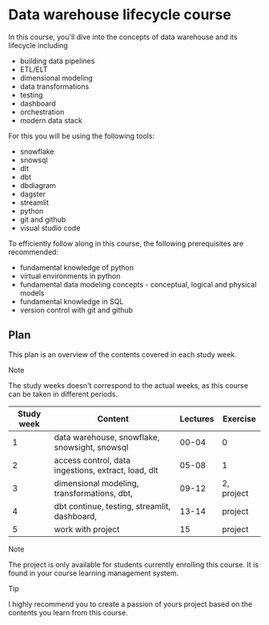 # Data warehouse lifecycle course

In this course, you'll dive into the concepts of data warehouse and its lifecycle including

- building data pipelines
- ETL/ELT
- dimensional modeling
- data transformations
- testing
- dashboard
- orchestration
- modern data stack

For this you will be using the following tools:

- snowflake
- snowsql
- dlt
- dbt
- dbdiagram
- dagster
- streamlit
- python
- git and github
- visual studio code

To efficiently follow along in this course, the following prerequisites are recommended:

- fundamental knowledge of python
- virtual environments in python
- fundamental data modeling concepts - conceptual, logical and physical models
- fundamental knowledge in SQL
- version control with git and github

## Plan

This plan is an overview of the contents covered in each study week.

> [!NOTE]
> The study weeks doesn't correspond to the actual weeks, as this course can be taken in different periods.

| Study week | Content                                             | Lectures | Exercise   |
| ---------- | --------------------------------------------------- | -------- | ---------- |
| 1          | data warehouse, snowflake, snowsight, snowsql       | 00-04    | 0          |
| 2          | access control, data ingestions, extract, load, dlt | 05-08    | 1          |
| 3          | dimensional modeling, transformations, dbt,         | 09-12    | 2, project |
| 4          | dbt continue, testing, streamlit, dashboard,        | 13-14    | project    |
| 5          | work with project                                   | 15       | project    |

> [!NOTE]
> The project is only available for students currently enrolling this course. It is found in your course learning management system.

> [!TIP]
> I highly recommend you to create a passion of yours project based on the contents you learn from this course.
